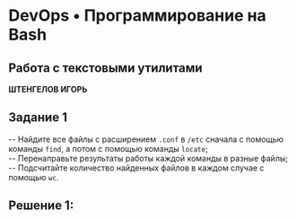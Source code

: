 
# DevOps • Программирование на Bash
## Работа с текстовыми утилитами
__ШТЕНГЕЛОВ ИГОРЬ__

## Задание 1
-- Найдите все файлы с расширением `.conf` в `/etc` сначала с помощью команды `find`, а потом с помощью команды `locate`;  
-- Перенаправьте результаты работы каждой команды в разные файлы;  
-- Подсчитайте количество найденных файлов в каждом случае с помощью `wc`.  

## Решение 1:  
